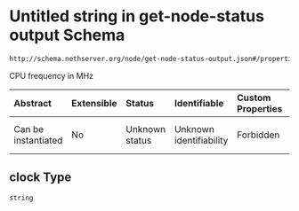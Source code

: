 # Untitled string in get-node-status output Schema

```txt
http://schema.nethserver.org/node/get-node-status-output.json#/properties/cpu/properties/info/items/properties/clock
```

CPU frequency in MHz

| Abstract            | Extensible | Status         | Identifiable            | Custom Properties | Additional Properties | Access Restrictions | Defined In                                                                               |
| :------------------ | :--------- | :------------- | :---------------------- | :---------------- | :-------------------- | :------------------ | :--------------------------------------------------------------------------------------- |
| Can be instantiated | No         | Unknown status | Unknown identifiability | Forbidden         | Allowed               | none                | [get-node-status-output.json\*](node/get-node-status-output.json "open original schema") |

## clock Type

`string`
